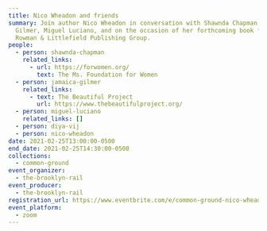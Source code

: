 ```yaml
---
title: Nico Wheadon and friends
summary: Join author Nico Wheadon in conversation with Shawnda Chapman, Jamaica
  Gilmer, Miguel Luciano, and on the occasion of her forthcoming book from
  Rowman & Littlefield Publishing Group.
people:
  - person: shawnda-chapman
    related_links:
      - url: https://forwomen.org/
        text: The Ms. Foundation for Women
  - person: jamaica-gilmer
    related_links:
      - text: The Beautiful Project
        url: https://www.thebeautifulproject.org/
  - person: miguel-luciano
    related_links: []
  - person: diya-vij
  - person: nico-wheadon
date: 2021-02-25T13:00:00-0500
end_date: 2021-02-25T14:30:00-0500
collections:
  - common-ground
event_organizer:
  - the-brooklyn-rail
event_producer:
  - the-brooklyn-rail
registration_url: https://www.eventbrite.com/e/common-ground-nico-wheadon-and-friends-tickets-141486280273
event_platform:
  - zoom
---
```

